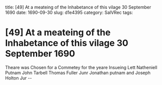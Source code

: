 title: [49] At a meateing of the Inhabetance of this vilage 30 September 1690
date: 1690-09-30
slug: d1e4395
category: SalVRec
tags: 


<div markdown class="doc" id="d1e4395">


# [49] At a meateing of the Inhabetance of this vilage 30 September 1690

Theare was Chosen for a Commetey for the yeare Insueing Lett Natheniell Putnam John Tarbell Thomas Fuller Junr Jonathan putnam and Joseph Holton Jur --
</div>